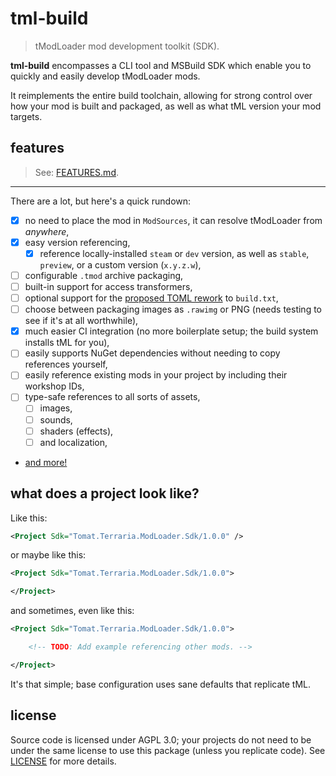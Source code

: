 # tml-build

> tModLoader mod development toolkit (SDK).
 
**tml-build** encompasses a CLI tool and MSBuild SDK which enable you to quickly and easily develop tModLoader mods.

It reimplements the entire build toolchain, allowing for strong control over how your mod is built and packaged, as well as what tML version your mod targets.

## features

> See: [FEATURES.md](FEATURES.md).

---

There are a lot, but here's a quick rundown:

- [x] no need to place the mod in `ModSources`, it can resolve tModLoader from *anywhere*,
- [x] easy version referencing,
  - [x] reference locally-installed `steam` or `dev` version, as well as `stable`, `preview`, or a custom version (`x.y.z.w`),
- [ ] configurable `.tmod` archive packaging,
- [ ] built-in support for access transformers,
- [ ] optional support for the [proposed TOML rework](https://github.com/tModLoader/tModLoader/issues/4170) to `build.txt`,
- [ ] choose between packaging images as `.rawimg` or PNG (needs testing to see if it's at all worthwhile),
- [x] much easier CI integration (no more boilerplate setup; the build system installs tML for you),
- [ ] easily supports NuGet dependencies without needing to copy references yourself,
- [ ] easily reference existing mods in your project by including their workshop IDs,
- [ ] type-safe references to all sorts of assets,
  - [ ] images,
  - [ ] sounds,
  - [ ] shaders (effects),
  - [ ] and localization,
- [and more!](FEATURES.md)

## what does a project look like?

Like this:

```xml
<Project Sdk="Tomat.Terraria.ModLoader.Sdk/1.0.0" />
```

or maybe like this:

```xml
<Project Sdk="Tomat.Terraria.ModLoader.Sdk/1.0.0">

</Project>
```

and sometimes, even like this:

```xml
<Project Sdk="Tomat.Terraria.ModLoader.Sdk/1.0.0">

    <!-- TODO: Add example referencing other mods. -->

</Project>
```

It's that simple; base configuration uses sane defaults that replicate tML.

## license

Source code is licensed under AGPL 3.0; your projects do not need to be under the same license to use this package (unless you replicate code). See [LICENSE](LICENSE) for more details.
